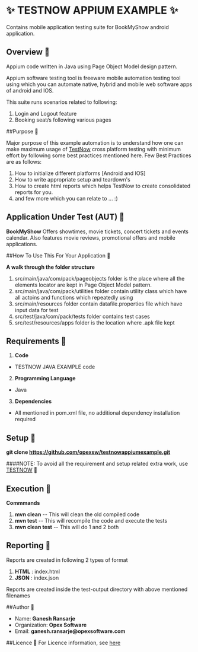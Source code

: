 # :sparkles: TESTNOW APPIUM EXAMPLE :sparkles:
Contains mobile application testing suite for BookMyShow android application.

## Overview :eyes:

Appium code written in Java using Page Object Model design pattern.

Appium software testing tool is freeware mobile automation testing tool using which you can automate native, hybrid and mobile web software apps of android and IOS.

This suite runs scenarios related to following:

1. Login and Logout feature
2. Booking seat/s following various pages 

##Purpose :eyes:

Major purpose of this example automation is to understand how one can make maximum usage of [TestNow](https://opexsoftware/testnow) cross platform testing with minimum effort by following some best practices mentioned here. 
Few Best Practices are as follows:

1. How to initialize different platforms [Android and IOS]
2. How to write appropriate setup and teardown's
3. How to create html reports which helps TestNow to create consolidated reports for you.
4. and few more which you can relate to ... :)

## Application Under Test (AUT) :eyes:

__BookMyShow__ Offers showtimes, movie tickets, concert tickets and events calendar. Also features movie reviews, promotional offers and mobile applications.


##How To Use This For Your Application :eyes:

__A walk through the folder structure__

1. src/main/java/com/pack/pageobjects folder is the place where all the elements locator are kept in Page Object Model pattern. 
2. src/main/java/com/pack/utilities folder contain utility class which have all actoins and functions which repeatedly using
3. src/main/resources folder contain datafile.properties file which have input data for test
4. src/test/java/com/pack/tests folder contains test cases
4. src/test/resources/apps folder is the location where .apk file kept

## Requirements :eyes:

1. __Code__
  * TESTNOW JAVA EXAMPLE code 
2. __Programming Language__
  * Java
3. __Dependencies__
  * All mentioned in pom.xml file, no additional dependency installation required

## Setup :eyes:

__git clone https://github.com/opexsw/testnowappiumexample.git__

####NOTE: To avoid all the requirement and setup related extra work, use [TESTNOW](https://opexsoftware.com/testnow) :star2:

## Execution :eyes:

__Commmands__ 

1. __mvn clean__ -- This will clean the old compiled code
2. __mvn test__ -- This will recompile the code and execute the tests
3. __mvn clean test__ -- This will do 1 and 2 both

## Reporting :eyes:
Reports are created in following 2 types of format

1. __HTML__ : index.html
2. __JSON__ : index.json

Reports are created inside the test-output directory with above mentioned filenames

##Author :eyes:

* Name: __Ganesh Ransarje__ 
* Organization: __Opex Software__ 
* Email: __ganesh.ransarje@opexsoftware.com__

##Licence :eyes:
For Licence information, see [here](https://github.com/opexsw/testnowjavaexample/blob/master/LICENSE.txt)
